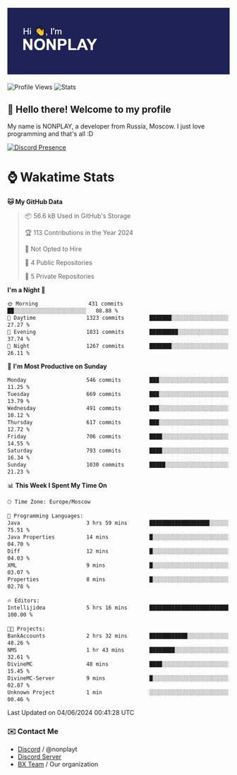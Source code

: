 ![Discord Presence](./header.png)
<br></br>
![Profile Views](https://komarev.com/ghpvc/?username=NONPLAYT&color=blue&style=for-the-badge)
![Stats](https://img.shields.io/badge/0%25-OPTIMIZED-orange?style=for-the-badge)


## :wave: Hello there! Welcome to my profile

My name is NONPLAY, a developer from Russia, Moscow. I just love programming and that's all :D

[![Discord Presence](https://lanyard.cnrad.dev/api/597087584090587177?showDisplayName=true)](https://discord.com/users/597087584090587177) 

# ⌚ Wakatime Stats

<!--START_SECTION:waka-->
**🐱 My GitHub Data** 

> 📦 56.6 kB Used in GitHub's Storage 
 > 
> 🏆 113 Contributions in the Year 2024
 > 
> 🚫 Not Opted to Hire
 > 
> 📜 4 Public Repositories 
 > 
> 🔑 5 Private Repositories 
 > 
**I'm a Night 🦉** 

```text
🌞 Morning                431 commits         ██░░░░░░░░░░░░░░░░░░░░░░░   08.88 % 
🌆 Daytime                1323 commits        ███████░░░░░░░░░░░░░░░░░░   27.27 % 
🌃 Evening                1831 commits        █████████░░░░░░░░░░░░░░░░   37.74 % 
🌙 Night                  1267 commits        ███████░░░░░░░░░░░░░░░░░░   26.11 % 
```
📅 **I'm Most Productive on Sunday** 

```text
Monday                   546 commits         ███░░░░░░░░░░░░░░░░░░░░░░   11.25 % 
Tuesday                  669 commits         ███░░░░░░░░░░░░░░░░░░░░░░   13.79 % 
Wednesday                491 commits         ███░░░░░░░░░░░░░░░░░░░░░░   10.12 % 
Thursday                 617 commits         ███░░░░░░░░░░░░░░░░░░░░░░   12.72 % 
Friday                   706 commits         ████░░░░░░░░░░░░░░░░░░░░░   14.55 % 
Saturday                 793 commits         ████░░░░░░░░░░░░░░░░░░░░░   16.34 % 
Sunday                   1030 commits        █████░░░░░░░░░░░░░░░░░░░░   21.23 % 
```


📊 **This Week I Spent My Time On** 

```text
🕑︎ Time Zone: Europe/Moscow

💬 Programming Languages: 
Java                     3 hrs 59 mins       ███████████████████░░░░░░   75.51 % 
Java Properties          14 mins             █░░░░░░░░░░░░░░░░░░░░░░░░   04.70 % 
Diff                     12 mins             █░░░░░░░░░░░░░░░░░░░░░░░░   04.03 % 
XML                      9 mins              █░░░░░░░░░░░░░░░░░░░░░░░░   03.07 % 
Properties               8 mins              █░░░░░░░░░░░░░░░░░░░░░░░░   02.78 % 

🔥 Editors: 
Intellijidea             5 hrs 16 mins       █████████████████████████   100.00 % 

🐱‍💻 Projects: 
BankAccounts             2 hrs 32 mins       ████████████░░░░░░░░░░░░░   48.26 % 
NMS                      1 hr 43 mins        ████████░░░░░░░░░░░░░░░░░   32.61 % 
DivineMC                 48 mins             ████░░░░░░░░░░░░░░░░░░░░░   15.45 % 
DivineMC-Server          9 mins              █░░░░░░░░░░░░░░░░░░░░░░░░   02.87 % 
Unknown Project          1 min               ░░░░░░░░░░░░░░░░░░░░░░░░░   00.46 % 
```


 Last Updated on 04/06/2024 00:41:28 UTC
<!--END_SECTION:waka-->

### ✉️ Contact Me

- [Discord](https://discord.com/users/597087584090587177) / @nonplayt
- [Discord Server](https://discord.gg/p7cxhw7E2M)
- [BX Team](https://github.com/BX-Team) / Our organization
